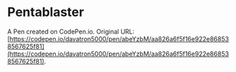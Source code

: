 # Pentablaster

A Pen created on CodePen.io. Original URL: [https://codepen.io/davatron5000/pen/abeYzbM/aa826a6f5f16e922e868538567625f81](https://codepen.io/davatron5000/pen/abeYzbM/aa826a6f5f16e922e868538567625f81).

